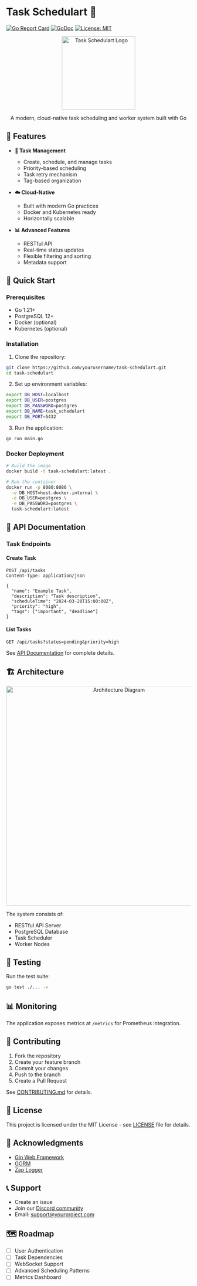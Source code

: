 # Task Schedulart 📅

[![Go Report Card](https://goreportcard.com/badge/github.com/yourusername/task-schedulart)](https://goreportcard.com/report/github.com/yourusername/task-schedulart)
[![GoDoc](https://godoc.org/github.com/yourusername/task-schedulart?status.svg)](https://godoc.org/github.com/yourusername/task-schedulart)
[![License: MIT](https://img.shields.io/badge/License-MIT-yellow.svg)](https://opensource.org/licenses/MIT)

<div align="center">
    <img src="docs/images/logo.png" alt="Task Schedulart Logo" width="200"/>
    <p>A modern, cloud-native task scheduling and worker system built with Go</p>
</div>

## 🌟 Features

- **🔄 Task Management**
  - Create, schedule, and manage tasks
  - Priority-based scheduling
  - Task retry mechanism
  - Tag-based organization

- **☁️ Cloud-Native**
  - Built with modern Go practices
  - Docker and Kubernetes ready
  - Horizontally scalable

- **📊 Advanced Features**
  - RESTful API
  - Real-time status updates
  - Flexible filtering and sorting
  - Metadata support

## 🚀 Quick Start

### Prerequisites

- Go 1.21+
- PostgreSQL 12+
- Docker (optional)
- Kubernetes (optional)

### Installation

1. Clone the repository:
```bash
git clone https://github.com/yourusername/task-schedulart.git
cd task-schedulart
```

2. Set up environment variables:
```bash
export DB_HOST=localhost
export DB_USER=postgres
export DB_PASSWORD=postgres
export DB_NAME=task_schedulart
export DB_PORT=5432
```

3. Run the application:
```bash
go run main.go
```

### Docker Deployment

```bash
# Build the image
docker build -t task-schedulart:latest .

# Run the container
docker run -p 8080:8080 \
  -e DB_HOST=host.docker.internal \
  -e DB_USER=postgres \
  -e DB_PASSWORD=postgres \
  task-schedulart:latest
```

## 📖 API Documentation

### Task Endpoints

#### Create Task
```http
POST /api/tasks
Content-Type: application/json

{
  "name": "Example Task",
  "description": "Task description",
  "scheduleTime": "2024-03-20T15:00:00Z",
  "priority": "high",
  "tags": ["important", "deadline"]
}
```

#### List Tasks
```http
GET /api/tasks?status=pending&priority=high
```

See [API Documentation](docs/API.md) for complete details.

## 🏗️ Architecture

<div align="center">
    <img src="docs/images/architecture.png" alt="Architecture Diagram" width="600"/>
</div>

The system consists of:
- RESTful API Server
- PostgreSQL Database
- Task Scheduler
- Worker Nodes

## 🧪 Testing

Run the test suite:
```bash
go test ./... -v
```

## 📊 Monitoring

The application exposes metrics at `/metrics` for Prometheus integration.

## 🤝 Contributing

1. Fork the repository
2. Create your feature branch
3. Commit your changes
4. Push to the branch
5. Create a Pull Request

See [CONTRIBUTING.md](CONTRIBUTING.md) for details.

## 📜 License

This project is licensed under the MIT License - see [LICENSE](LICENSE) file for details.

## 🙏 Acknowledgments

- [Gin Web Framework](https://github.com/gin-gonic/gin)
- [GORM](https://gorm.io)
- [Zap Logger](https://github.com/uber-go/zap)

## 📞 Support

- Create an issue
- Join our [Discord community](https://discord.gg/yourdiscord)
- Email: support@yourproject.com

## 🗺️ Roadmap

- [ ] User Authentication
- [ ] Task Dependencies
- [ ] WebSocket Support
- [ ] Advanced Scheduling Patterns
- [ ] Metrics Dashboard 